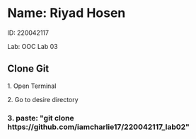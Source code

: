 <h1>Name: Riyad Hosen</h1>
<p>ID: 220042117</p>
<p>Lab: OOC Lab 03</p>



<div>
  <h2>Clone Git</h2>
  <p>1. Open Terminal</p>
  <p>2. Go to desire directory</p>

  <h3>3. paste: "git clone https://github.com/iamcharlie17/220042117_lab02"</h3>
</div>

